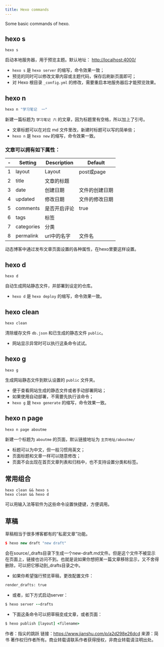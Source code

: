 ```yaml
---
title: Hexo commands
---
```


Some basic commands of hexo.

## hexo s



```undefined
hexo s
```

启动本地服务器，用于预览主题。默认地址： [http://localhost:4000/](https://link.jianshu.com?t=http://localhost:4000/)

- `hexo s` 是 `hexo server` 的缩写，命令效果一致；
- 预览的同时可以修改文章内容或主题代码，保存后刷新页面即可；
- 对 Hexo 根目录 `_config.yml` 的修改，需要重启本地服务器后才能预览效果。

## hexo n



```bash
hexo n "学习笔记  一"
```

新建一篇标题为 `学习笔记 六` 的文章，因为标题里有空格，所以加上了引号。

- 文章标题可以在对应 md 文件里改，新建时标题可以写的简单些；
- `hexo n` 是 `hexo new` 的缩写，命令效果一致。

### 文章可以拥有如下属性：

|  -   | Setting    | Description  | Default        |
| :--: | ---------- | ------------ | -------------- |
|  1   | layout     | Layout       | post或page     |
|  2   | title      | 文章的标题   |                |
|  3   | date       | 创建日期     | 文件的创建日期 |
|  4   | updated    | 修改日期     | 文件的修改日期 |
|  5   | comments   | 是否开启评论 | true           |
|  6   | tags       | 标签         |                |
|  7   | categories | 分类         |                |
|  8   | permalink  | url中的名字  | 文件名         |

动态博客中通过发布文章页面设置的各种属性，在hexo里要这样设置。

## hexo d



```undefined
hexo d
```

自动生成网站静态文件，并部署到设定的仓库。

- `hexo d` 是 `hexo deploy` 的缩写，命令效果一致。

## hexo clean



```undefined
hexo clean
```

清除缓存文件 `db.json` 和已生成的静态文件 `public`。

- 网站显示异常时可以执行这条命令试试。

## hexo g



```undefined
hexo g
```

生成网站静态文件到默认设置的 `public` 文件夹。

- 便于查看网站生成的静态文件或者手动部署网站；
- 如果使用自动部署，不需要先执行该命令；
- `hexo g` 是 `hexo generate` 的缩写，命令效果一致。

## hexo n page



```undefined
hexo n page aboutme
```

新建一个标题为 `aboutme` 的页面，默认链接地址为 `主页地址/aboutme/`

- 标题可以为中文，但一般习惯用英文；
- 页面标题和文章一样可以随意修改；
- 页面不会出现在首页文章列表和归档中，也不支持设置分类和标签。

## 常用组合



```undefined
hexo clean && hexo s
hexo clean && hexo d
```

可以用输入法等软件为这些命令设置快捷键，方便调用。

## 草稿

草稿相当于很多博客都有的“私密文章”功能。



```cpp
$ hexo new draft "new draft"
```

会在source/_drafts目录下生成一个new-draft.md文件。但是这个文件不被显示在页面上，链接也访问不到。也就是说如果你想把某一篇文章移除显示，又不舍得删除，可以把它移动到_drafts目录之中。

- 如果你希望强行预览草稿，更改配置文件：



```bash
render_drafts: true
```

- 或者，如下方式启动server：



```ruby
$ hexo server --drafts
```

- 下面这条命令可以把草稿变成文章，或者页面：



```ruby
$ hexo publish [layout] <filename>
```



作者：指尖的跳跃
链接：https://www.jianshu.com/p/a2d298e26dcd
来源：简书
著作权归作者所有。商业转载请联系作者获得授权，非商业转载请注明出处。
